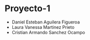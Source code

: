 # Proyecto-1

* Daniel Esteban Aguilera Figueroa
* Laura Vanessa Martinez Prieto
* Cristian Armando Sanchez Ocampo
